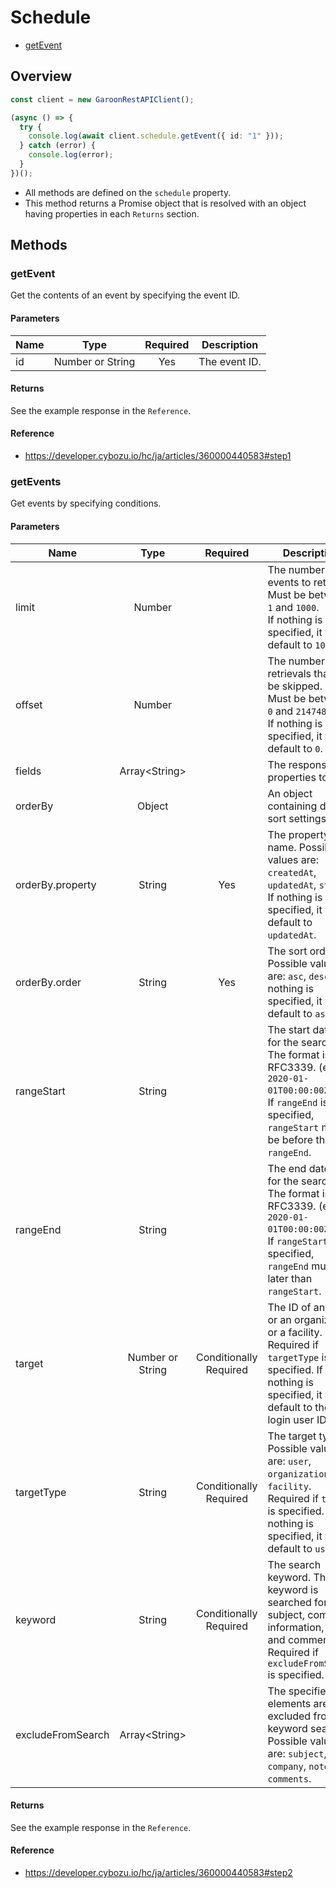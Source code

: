 # Schedule

- [getEvent](#getevent)

## Overview

```ts
const client = new GaroonRestAPIClient();

(async () => {
  try {
    console.log(await client.schedule.getEvent({ id: "1" }));
  } catch (error) {
    console.log(error);
  }
})();
```

- All methods are defined on the `schedule` property.
- This method returns a Promise object that is resolved with an object having properties in each `Returns` section.

## Methods

### getEvent

Get the contents of an event by specifying the event ID.

#### Parameters

| Name |       Type       | Required | Description   |
| ---- | :--------------: | :------: | ------------- |
| id   | Number or String |   Yes    | The event ID. |

#### Returns

See the example response in the `Reference`.

#### Reference

- https://developer.cybozu.io/hc/ja/articles/360000440583#step1

### getEvents

Get events by specifying conditions.

#### Parameters

| Name              |       Type       |          Required           | Description                                                                                                                                                          |
| ----------------- | :--------------: | :-------------------------: | -------------------------------------------------------------------------------------------------------------------------------------------------------------------- |
| limit             |      Number      |                             | The number of events to retrieve.<br />Must be between `1` and `1000`.<br />If nothing is specified, it will default to `100`.                                       |
| offset            |      Number      |                             | The number of retrievals that will be skipped.<br />Must be between `0` and `2147483647`. If nothing is specified, it will default to `0`.                           |
| fields            | Array\<String\>  |                             | The response properties to get.                                                                                                                                      |
| orderBy           |      Object      |                             | An object containing data of sort settings.                                                                                                                          |
| orderBy.property  |      String      |             Yes             | The property name. Possible values are: `createdAt`, `updatedAt`, `start`. If nothing is specified, it will default to `updatedAt`.                                  |
| orderBy.order     |      String      |             Yes             | The sort order. Possible values are: `asc`, `desc`. If nothing is specified, it will default to `asc`.                                                               |
| rangeStart        |      String      |                             | The start datetime for the search. The format is RFC3339. (e.g. `2020-01-01T00:00:00Z`)<br />If `rangeEnd` is specified, `rangeStart` must be before the `rangeEnd`. |
| rangeEnd          |      String      |                             | The end datetime for the search. The format is RFC3339. (e.g. `2020-01-01T00:00:00Z`)<br />If `rangeStart` is specified, `rangeEnd` must be later than `rangeStart`. |
| target            | Number or String | Conditionally<br />Required | The ID of an user or an organization or a facility. Required if `targetType` is specified. If nothing is specified, it will default to the login user ID.            |
| targetType        |      String      | Conditionally<br />Required | The target type. Possible values are: `user`, `organization`, `facility`. Required if `target` is specified. If nothing is specified, it will default to `user`.     |
| keyword           |      String      | Conditionally<br />Required | The search keyword. The keyword is searched for subject, company information, notes and comments. Required if `excludeFromSearch` is specified.                      |
| excludeFromSearch | Array\<String\>  |                             | The specified elements are excluded from the keyword search. Possible values are: `subject`, `company`, `notes`, `comments`.                                         |

#### Returns

See the example response in the `Reference`.

#### Reference

- https://developer.cybozu.io/hc/ja/articles/360000440583#step2
